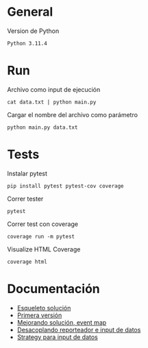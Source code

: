 # General

Version de Python

```
Python 3.11.4
```

# Run

Archivo como input de ejecución

```
cat data.txt | python main.py
```

Cargar el nombre del archivo como parámetro

```
python main.py data.txt
```

# Tests

Instalar pytest

```
pip install pytest pytest-cov coverage
```

Correr tester

```
pytest
```

Correr test con coverage

```
coverage run -m pytest
```

Visualize HTML Coverage

```
coverage html
```

# Documentación

- [Esqueleto solución](./development/1.primeros-pasos.md)
- [Primera versión](./development/2.primer-iteracion.md)
- [Mejorando solución, event map](./development/3.refactor.md)
- [Desacoplando reporteador e input de datos](./development/4.refactor-v2.md)
- [Strategy para input de datos](./development/5.input-data.md)
